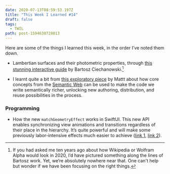 ```yaml
---
date: 2020-07-13T08:59:53.197Z
title: "This Week I Learned #14"
draft: false
tags:
  - TWIL
path: post-1594630728013
---
```

Here are some of the things I learned this week, in the order I’ve noted them down.

* Lambertian surfaces and their photometric properties, through [this stunning interactive guide](https://ciechanow.ski/lights-and-shadows/) by Bartosz Ciechanowski.[^1]

* I learnt quite a bit from [this exploratory piece](https://nshipster.com/as-we-may-code/) by Mattt about how core concepts from the [Semantic Web](https://en.wikipedia.org/wiki/Semantic_Web) can be used to make the code we write semantically richer, unlocking new authoring, distribution, and reuse possibilities in the process.

### Programming

* How the new `matchGeometryEffect` works in SwiftUI. This new API enables synchronizing view animations and transitions regardless of their place in the hierarchy. It’s quite powerful and will make some previously labor-intensive effects much easier to achieve ([link 1](https://iankeen.tech/2020/07/03/cross-view-animations-with-matchedgeometryeffect/), [link 2](https://swiftui-lab.com/matchedgeometryeffect-part1/)).

[^1]: If you had asked me ten years ago about how Wikipedia or Wolfram Alpha would look in 2020, I’d have pictured something along the lines of Bartosz work. Yet, we’re absolutely nowhere near that. One can't help but wonder if we have been focusing on the right things.